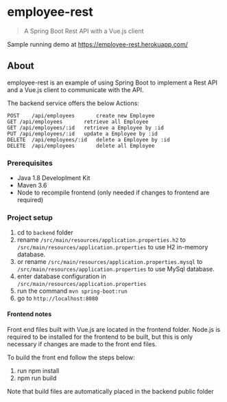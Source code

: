 # employee-rest

> A Spring Boot Rest API with a Vue.js client

Sample running demo at https://employee-rest.herokuapp.com/

## About

employee-rest is an example of using Spring Boot to implement a Rest API and a Vue.js client to communicate with the API.

The backend service offers the below Actions:

```
POST	/api/employees	     create new Employee
GET	/api/employees	     retrieve all Employee
GET	/api/employees/:id   retrieve a Employee by :id
PUT	/api/employees/:id   update a Employee by :id
DELETE	/api/employees/:id   delete a Employee by :id
DELETE	/api/employees	     delete all Employee
```

### Prerequisites

- Java 1.8 Developlment Kit
- Maven 3.6
- Node to recompile frontend (only needed if changes to frontend are required)

### Project setup

1. cd to `backend` folder
2. rename `/src/main/resources/application.properties.h2` to `/src/main/resources/application.properties` to use H2 in-memory database.
3. or rename `/src/main/resources/application.properties.mysql` to `/src/main/resources/application.properties` to use MySql database.
4. enter database configuration in `/src/main/resources/application.properties`
5. run the command `mvn spring-boot:run`
6. go to `http://localhost:8080`

#### Frontend notes

Front end files built with Vue.js are located in the frontend folder.
Node.js is required to be installed for the frontend to be built, but this is only necessary
if changes are made to the front end files.

To build the front end follow the steps below:

1. run npm install
2. npm run build

Note that build files are automatically placed in the backend public folder
